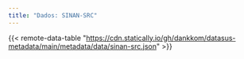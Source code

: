 ```yaml
---
title: "Dados: SINAN-SRC"
---
```


{{< remote-data-table "https://cdn.statically.io/gh/dankkom/datasus-metadata/main/metadata/data/sinan-src.json" >}}
